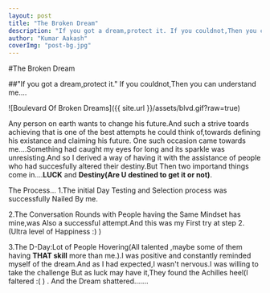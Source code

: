 ```yaml
---
layout: post 
title: "The Broken Dream"
description: "If you got a dream,protect it. If you couldnot,Then you can understand me...."
author: "Kumar Aakash"
coverImg: "post-bg.jpg"
---
```


#The Broken Dream

##"If you got a dream,protect it." If you couldnot,Then you can understand me....

![Boulevard Of Broken Dreams]({{ site.url }}/assets/blvd.gif?raw=true)

Any person on earth wants to change his future.And such a strive toards achieving that is one of the best attempts he could think of,towards defining his existance and claiming his future.
One such occasion came towards me....Something had caught my eyes for long and its sparkle was unresisting.And so I derived a way of having it with the assistance of people who had succesfully altered their destiny.But Then two importand things come in....**LUCK** and **Destiny(Are U destined to get it or not)**.


The Process...
1.The initial Day Testing and Selection process was successfully Nailed By me.

2.The Conversation Rounds with People having the Same Mindset has mine,was Also a successful attempt.And this was my First try at step 2.(Ultra level of Happiness :) )

3.The D-Day:Lot of People Hovering(All talented ,maybe some of them having **THAT skill** more than me.).I was positive and constantly reminded myself of the dream.And as I had expected,I wasn't nervous.I was willing to take the challenge But as luck may have it,They found the Achilles heel(I faltered :( ) . And the Dream shattered.......


